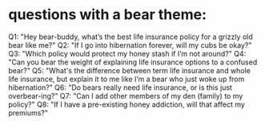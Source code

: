 # questions with a bear theme:
Q1: "Hey bear-buddy, what’s the best life insurance policy for a grizzly old bear like me?"
Q2: "If I go into hibernation forever, will my cubs be okay?"
Q3: "Which policy would protect my honey stash if I’m not around?"
Q4: "Can you bear the weight of explaining life insurance options to a confused bear?"
Q5: "What's the difference between term life insurance and whole life insurance, but explain it to me like I’m a bear who just woke up from hibernation?"
Q6: "Do bears really need life insurance, or is this just overbear-ing?"
Q7: "Can I add other members of my den (family) to my policy?"
Q8: "If I have a pre-existing honey addiction, will that affect my premiums?"